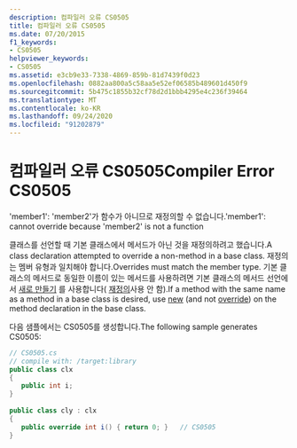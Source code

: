 ```yaml
---
description: 컴파일러 오류 CS0505
title: 컴파일러 오류 CS0505
ms.date: 07/20/2015
f1_keywords:
- CS0505
helpviewer_keywords:
- CS0505
ms.assetid: e3cb9e33-7338-4869-859b-81d7439f0d23
ms.openlocfilehash: 0882aa800a5c58aa5e52ef06585b489601d450f9
ms.sourcegitcommit: 5b475c1855b32cf78d2d1bbb4295e4c236f39464
ms.translationtype: MT
ms.contentlocale: ko-KR
ms.lasthandoff: 09/24/2020
ms.locfileid: "91202879"
---
```

# <a name="compiler-error-cs0505"></a><span data-ttu-id="2f692-103">컴파일러 오류 CS0505</span><span class="sxs-lookup"><span data-stu-id="2f692-103">Compiler Error CS0505</span></span>

<span data-ttu-id="2f692-104">'member1': 'member2'가 함수가 아니므로 재정의할 수 없습니다.</span><span class="sxs-lookup"><span data-stu-id="2f692-104">'member1': cannot override because 'member2' is not a function</span></span>  
  
 <span data-ttu-id="2f692-105">클래스를 선언할 때 기본 클래스에서 메서드가 아닌 것을 재정의하려고 했습니다.</span><span class="sxs-lookup"><span data-stu-id="2f692-105">A class declaration attempted to override a non-method in a base class.</span></span> <span data-ttu-id="2f692-106">재정의는 멤버 유형과 일치해야 합니다.</span><span class="sxs-lookup"><span data-stu-id="2f692-106">Overrides must match the member type.</span></span> <span data-ttu-id="2f692-107">기본 클래스의 메서드로 동일한 이름이 있는 메서드를 사용하려면 기본 클래스의 메서드 선언에서 [새로 만들기](../language-reference/keywords/new-modifier.md) 를 사용합니다( [재정의](../language-reference/keywords/override.md)사용 안 함).</span><span class="sxs-lookup"><span data-stu-id="2f692-107">If a method with the same name as a method in a base class is desired, use [new](../language-reference/keywords/new-modifier.md) (and not [override](../language-reference/keywords/override.md)) on the method declaration in the base class.</span></span>  
  
 <span data-ttu-id="2f692-108">다음 샘플에서는 CS0505를 생성합니다.</span><span class="sxs-lookup"><span data-stu-id="2f692-108">The following sample generates CS0505:</span></span>  
  
```csharp  
// CS0505.cs  
// compile with: /target:library  
public class clx  
{  
   public int i;  
}  
  
public class cly : clx  
{  
   public override int i() { return 0; }   // CS0505  
}  
```
